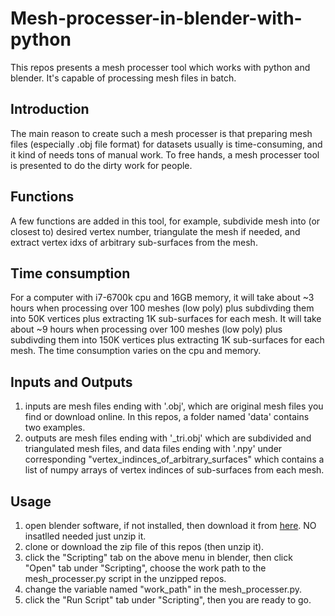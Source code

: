 # Mesh-processer-in-blender-with-python
This repos presents a mesh processer tool which works with python and blender. It's capable of processing mesh files in batch.

## Introduction
The main reason to create such a mesh processer is that preparing mesh files (especially .obj file format) for datasets usually is time-consuming, and it kind of needs tons of manual work. To free hands, a mesh processer tool is presented to do the dirty work for people.

## Functions
A few functions are added in this tool, for example, subdivide mesh into (or closest to) desired vertex number, triangulate the mesh if needed, and extract vertex idxs of arbitrary sub-surfaces from the mesh. 

## Time consumption
For a computer with i7-6700k cpu and 16GB memory, it will take about ~3 hours when processing over 100 meshes (low poly) plus subdivding them into 50K vertices plus extracting 1K sub-surfaces for each mesh. It will take about ~9 hours when processing over 100 meshes (low poly) plus subdivding them into 150K vertices plus extracting 1K sub-surfaces for each mesh. The time consumption varies on the cpu and memory.

## Inputs and Outputs
1. inputs are mesh files ending with '.obj', which are original mesh files you find or download online. In this repos, a folder named 'data' contains two examples.
2. outputs are mesh files ending with '\_tri.obj' which are subdivided and triangulated mesh files, and data files ending with '.npy' under corresponding "vertex_indinces_of_arbitrary_surfaces" which contains a list of numpy arrays of vertex indinces of sub-surfaces from each mesh. 

## Usage
1. open blender software, if not installed, then download it from [here](https://www.blender.org/download/). NO insatlled needed just unzip it.
2. clone or download the zip file of this repos (then unzip it).
3. click the "Scripting" tab on the above menu in blender, then click "Open" tab under "Scripting", choose the work path to the mesh_processer.py script in the unzipped repos.
4. change the variable named "work_path" in the mesh_processer.py. 
5. click the "Run Script" tab under "Scripting", then you are ready to go.




